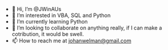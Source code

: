 - 👋 Hi, I’m @JWinAUs
- 👀 I’m interested in VBA, SQL and Python
- 🌱 I’m currently learning Python
- 💞️ I’m looking to collaborate on anything really, if I can make a cotribution, it would be swell.
- 📫 How to reach me at johanwelman@gmail.com

<!---
JWinAUs/JWinAUs is a ✨ special ✨ repository because its `README.md` (this file) appears on your GitHub profile.
You can click the Preview link to take a look at your changes.
--->
